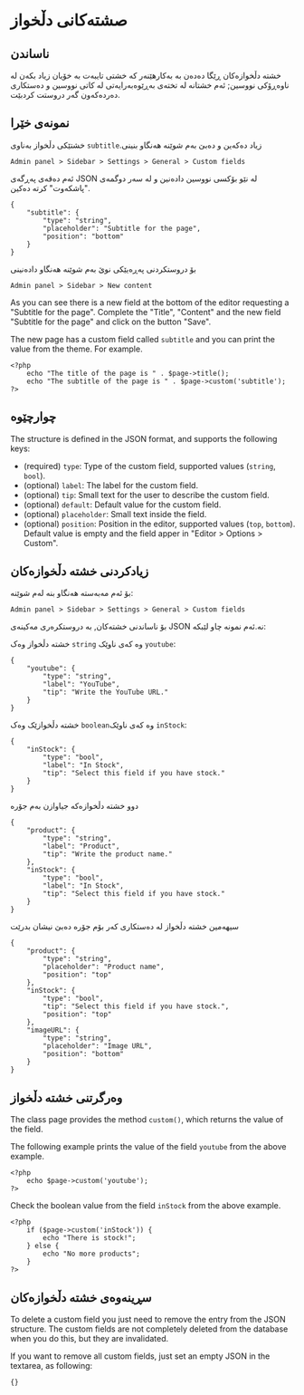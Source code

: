 # صشتەکانی دڵخواز
<!-- position: 7 -->

## ناساندن
خشتە دڵخوازەکان ڕێگا دەدەن بە بەکارهێنەر کە خشتی تایبەت بە خۆیان زیاد بکەن لە ناوەڕۆکی نووسین; ئەم خشتانە لە تختەی بەڕێوەبەرایەتی لە کاتی نووسین و  دەستکاری دەردەکەون گەر دروستت کردبێت.

## نمونەی خێرا
خشتێکی دڵخواز بەناوی `subtitle`.زیاد دەکەین و دەبێ بەم شوێنە هەنگاو بنینی
```
Admin panel > Sidebar > Settings > General > Custom fields
```

ئەم دەقەی پەڕگەی JSON لە نێو بۆکسی نووسین دادەنین و لە سەر دوگمەی "پاشکەوت" کرتە دەکین.
```
{
    "subtitle": {
        "type": "string",
        "placeholder": "Subtitle for the page",
		"position": "bottom"
    }
}
```

بۆ دروستکردنی پەڕەیێکی نوێ بەم شوێنە هەنگاو دادەنینی
```
Admin panel > Sidebar > New content
```

As you can see there is a new field at the bottom of the editor requesting a "Subtitle for the page". Complete the "Title", "Content" and the new field "Subtitle for the page" and click on the button "Save".

The new page has a custom field called `subtitle` and you can print the value from the theme. For example.
```
<?php
	echo "The title of the page is " . $page->title();
	echo "The subtitle of the page is " . $page->custom('subtitle');
?>
```

## چوارچێوە
The structure is defined in the JSON format, and supports the following keys:
- (required) `type`: Type of the custom field, supported values (`string`, `bool`).
- (optional) `label`: The label for the custom field.
- (optional) `tip`: Small text for the user to describe the custom field.
- (optional) `default`: Default value for the custom field.
- (optional) `placeholder`: Small text inside the field.
- (optional) `position`: Position in the editor, supported values (`top`, `bottom`). Default value is empty and the field apper in "Editor > Options > Custom".

## زیادکردنی خشتە دڵخوازەکان
بۆ ئەم مەبەستە هەنگاو بنە لەم شوێنە:
```
Admin panel > Sidebar > Settings > General > Custom fields
```

بۆ ناساندنی خشتەکان, بە دروستکرەری مەکینەی JSON نە.ئەم نمونە چاو لێبکە:

خشتە دڵخواز وەک `string` وە کەی ناوێک `youtube`:
```
{
    "youtube": {
        "type": "string",
        "label": "YouTube",
        "tip": "Write the YouTube URL."
    }
}
```

خشتە دڵخوازێک وەک `boolean`وە کەی ناوێک `inStock`:
```
{
    "inStock": {
        "type": "bool",
        "label": "In Stock",
        "tip": "Select this field if you have stock."
    }
}
```

دوو خشتە دڵخوازەکە جیاوازن بەم جۆرە
```
{
    "product": {
        "type": "string",
        "label": "Product",
        "tip": "Write the product name."
    },
    "inStock": {
        "type": "bool",
        "label": "In Stock",
        "tip": "Select this field if you have stock."
    }
}
```

سیهەمین خشتە دڵخواز لە دەستکاری کەر بۆم جۆرە دەبێ نیشان بدرێت
```
{
    "product": {
        "type": "string",
		"placeholder": "Product name",
		"position": "top"
    },
    "inStock": {
        "type": "bool",
        "tip": "Select this field if you have stock.",
		"position": "top"
    },
    "imageURL": {
        "type": "string",
		"placeholder": "Image URL",
		"position": "bottom"
    }
}
```

## وەرگرتنی خشتە دڵخواز
The class page provides the method `custom()`, which returns the value of the field.

The following example prints the value of the field `youtube` from the above example.
```
<?php
    echo $page->custom('youtube');
?>
```

Check the boolean value from the field `inStock` from the above example.
```
<?php
    if ($page->custom('inStock')) {
        echo "There is stock!";
    } else {
        echo "No more products";
    }
?>
```

## سڕینەوەی خشتە دڵخوازەکان
To delete a custom field you just need to remove the entry from the JSON structure. The custom fields are not completely deleted from the database when you do this, but they are invalidated.

If you want to remove all custom fields, just set an empty JSON in the textarea, as following:
```
{}
```

